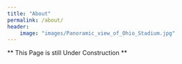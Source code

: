 ```yaml
---
title: "About"
permalink: /about/
header:
    image: "images/Panoramic_view_of_Ohio_Stadium.jpg"
---
```



** This Page is still Under Construction **